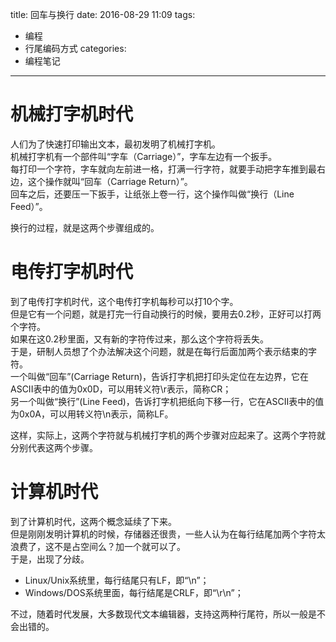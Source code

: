 title: 回车与换行
date: 2016-08-29 11:09
tags:
- 编程
- 行尾编码方式
categories:
- 编程笔记
---

# 机械打字机时代
人们为了快速打印输出文本，最初发明了机械打字机。  
机械打字机有一个部件叫“字车（Carriage）”，字车左边有一个扳手。  
每打印一个字符，字车就向左前进一格，打满一行字符，就要手动把字车推到最右边，这个操作就叫“回车（Carriage Return）”。  
回车之后，还要压一下扳手，让纸张上卷一行，这个操作叫做“换行（Line Feed）”。

换行的过程，就是这两个步骤组成的。

# 电传打字机时代
到了电传打字机时代，这个电传打字机每秒可以打10个字。  
但是它有一个问题，就是打完一行自动换行的时候，要用去0.2秒，正好可以打两个字符。  
如果在这0.2秒里面，又有新的字符传过来，那么这个字符将丢失。  
于是，研制人员想了个办法解决这个问题，就是在每行后面加两个表示结束的字符。  
一个叫做“回车”(Carriage Return)，告诉打字机把打印头定位在左边界，它在ASCII表中的值为0x0D，可以用转义符\r表示，简称CR；  
另一个叫做“换行”(Line Feed)，告诉打字机把纸向下移一行，它在ASCII表中的值为0x0A，可以用转义符\n表示，简称LF。

这样，实际上，这两个字符就与机械打字机的两个步骤对应起来了。这两个字符就分别代表这两个步骤。

# 计算机时代
到了计算机时代，这两个概念延续了下来。  
但是刚刚发明计算机的时候，存储器还很贵，一些人认为在每行结尾加两个字符太浪费了，这不是占空间么？加一个就可以了。  
于是，出现了分歧。

* Linux/Unix系统里，每行结尾只有LF，即“\n”；
* Windows/DOS系统里面，每行结尾是CRLF，即“\r\n”；

不过，随着时代发展，大多数现代文本编辑器，支持这两种行尾符，所以一般是不会出错的。
